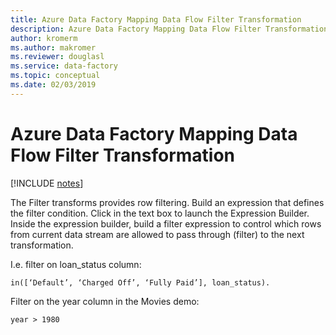 ```yaml
---
title: Azure Data Factory Mapping Data Flow Filter Transformation
description: Azure Data Factory Mapping Data Flow Filter Transformation
author: kromerm
ms.author: makromer
ms.reviewer: douglasl
ms.service: data-factory
ms.topic: conceptual
ms.date: 02/03/2019
---
```


# Azure Data Factory Mapping Data Flow Filter Transformation

[!INCLUDE [notes](../../includes/data-factory-data-flow-preview.md)]

The Filter transforms provides row filtering. Build an expression that defines the filter condition. Click in the text box to launch the Expression Builder. Inside the expression builder, build a filter expression to control which rows from current data stream are allowed to pass through (filter) to the next transformation.

I.e. filter on loan_status column:

```
in([‘Default’, ‘Charged Off’, ‘Fully Paid’], loan_status).
```

Filter on the year column in the Movies demo:

```
year > 1980
```
